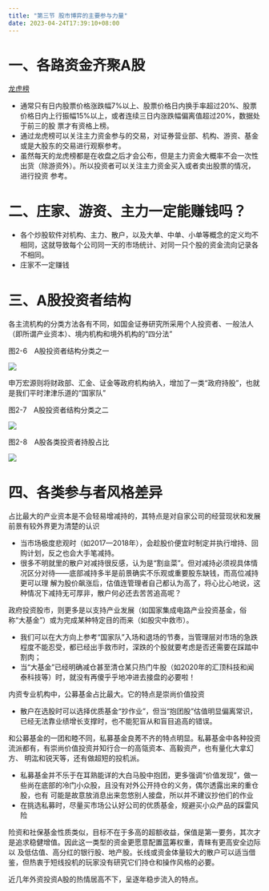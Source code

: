 ```yaml
---
title: "第三节 股市博弈的主要参与力量"
date: 2023-04-24T17:39:10+08:00
---
```


# 一、各路资金齐聚A股

[龙虎榜](https://data.eastmoney.com/stock/lhb.html)

- 通常只有日内股票价格涨跌幅7%以上、股票价格日内换手率超过20%、股票价格日内上行振幅15%以上，或者连续三日内涨跌幅偏离值超过20%，数据处于前三的股
  票才有资格上榜。
- 通过龙虎榜可以关注主力资金参与的交易，对证券营业部、机构、游资、基金或是大股东的交易进行观察参考。
- 虽然每天的龙虎榜都是在收盘之后才会公布，但是主力资金大概率不会一次性出货（除游资外）。所以投资者可以关注主力资金买入或者卖出股票的情况，进行投资
  参考。

# 二、庄家、游资、主力一定能赚钱吗？

- 各个炒股软件对机构、主力、散户，以及大单、中单、小单等概念的定义均不相同，这就导致每个公司同一天的市场统计、对同一只个股的资金流向记录各不相同。
- 庄家不一定赚钱

# 三、A股投资者结构

各主流机构的分类方法各有不同，如国金证券研究所采用个人投资者、一般法人（即所谓产业资本）、境内机构和境外机构的“四分法”

图2-6　A股投资者结构分类之一

![](https://res.weread.qq.com/wrepub/CB_3300020868_Figure-P74_19433.jpg)

申万宏源则将财政部、汇金、证金等政府机构纳入，增加了一类“政府持股”，也就是我们平时津津乐道的“国家队”

图2-7　A股投资者结构分类之二

![](https://res.weread.qq.com/wrepub/CB_3300020868_Figure-P75_19442.jpg)

图2-8　A股各类投资者持股占比

![](https://res.weread.qq.com/wrepub/CB_3300020868_Figure-P75_19447.jpg)

# 四、各类参与者风格差异

占比最大的产业资本是不会轻易增减持的，其特点是对自家公司的经营现状和发展前景有较外界更为清楚的认识

- 当市场极度悲观时（如2017—2018年），会趁股价便宜时制定并执行增持、回购计划，反之也会大手笔减持。
- 很多不明就里的散户对减持很反感，认为是“割韭菜”。但对减持必须视具体情况区分对待——底部减持多半是前景确实不乐观或重要股东缺钱，而高位减持更可以理
  解为股价飙涨后，估值连管理者自己都认为高了，将心比心地说，这种情况下减持无可厚非，散户何必还去苦苦追高呢？

政府投资股市，则更多是以支持产业发展（如国家集成电路产业投资基金，俗称“大基金”）或为完成某种特定目的而来（如股灾中救市）。

- 我们可以在大方向上参考“国家队”入场和退场的节奏，当管理层对市场的急跌程度不能忍受，都已经出手救市时，深跌的个股就要考虑是否还需要在踩踏中割肉；
- 当“大基金”已经明确减仓甚至清仓某只热门牛股（如2020年的汇顶科技和闻泰科技等）时，就没有再傻乎乎地冲进去接盘的必要啦！

内资专业机构中，公募基金占比最大。它的特点是崇尚价值投资

- 散户在选股时可以选择优质基金“抄作业”，但当“抱团股”估值明显偏离常识，已经无法靠业绩增长支撑时，也不能犯盲从和盲目追高的错误。

和公募基金的一团和睦不同，私募基金良莠不齐的特点明显。私募基金中各种投资流派都有，有崇尚价值投资并知行合一的高瓴资本、高毅资产，也有量化大拿幻方、
明汯和锐天等，还有做超短的投机派。

- 私募基金并不乐于在耳熟能详的大白马股中抱团，更多强调“价值发现”，做一些尚在底部的冷门小众股，且没有对外公开持仓的义务，偶尔透露出来的重仓股，也有
  可能是故意放消息出来忽悠别人接盘，所以并不建议抄他们的作业
- 在挑选私募时，尽量买市场公认好公司的优质基金，规避买小众产品的踩雷风险

险资和社保基金性质类似，目标不在于多高的超额收益，保值是第一要务，其次才是追求稳健增值。因此这一类型的资金更愿意配置蓝筹权重，青睐有更高安全边际以
及低估值、高分红的银行股、地产股。长线或资金体量较大的散户可以适当借鉴，但热衷于短线投机的玩家没有研究它们持仓和操作风格的必要。

近几年外资投资A股的热情居高不下，呈逐年稳步流入的特点。
